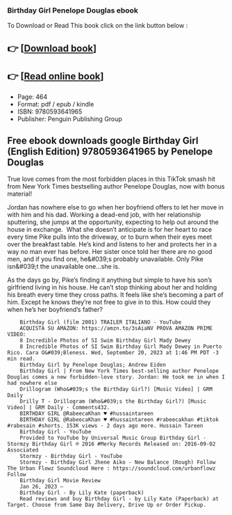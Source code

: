 ### Birthday Girl Penelope Douglas ebook

To Download or Read This book click on the link button below :

## 👉  [**[Download book](http://ebooksharez.info/download.php?group=book&from=github.com&id=683602&lnk=1063 "Download book")**]

## 👉  [**[Read online book](http://ebooksharez.info/download.php?group=book&from=github.com&id=683602&lnk=1063 "Read online book")**]


* Page: 464
* Format: pdf / epub / kindle
* ISBN: 9780593641965
* Publisher: Penguin Publishing Group



## Free ebook downloads google Birthday Girl  (English Edition) 9780593641965 by Penelope Douglas



True love comes from the most forbidden places in this TikTok smash hit from New York Times bestselling author Penelope Douglas, now with bonus material!

 Jordan has nowhere else to go when her boyfriend offers to let her move in with him and his dad. Working a dead-end job, with her relationship sputtering, she jumps at the opportunity, expecting to help out around the house in exchange.  What she doesn’t anticipate is for her heart to race every time Pike pulls into the driveway, or to burn when their eyes meet over the breakfast table. He’s kind and listens to her and protects her in a way no man ever has before. Her sister once told her there are no good men, and if you find one, he&amp;#039;s probably unavailable. Only Pike isn&amp;#039;t the unavailable one…she is.

 As the days go by, Pike’s finding it anything but simple to have his son’s girlfriend living in his house. He can’t stop thinking about her and holding his breath every time they cross paths. It feels like she’s becoming a part of him. Except he knows they’re not free to give in to this. How could they when he’s her boyfriend’s father?


        Birthday Girl (film 2001) TRAILER ITALIANO - YouTube
        ACQUISTA SU AMAZON: https://amzn.to/3sAiaNV PROVA AMAZON PRIME VIDEO: 
        8 Incredible Photos of SI Swim Birthday Girl Mady Dewey
        8 Incredible Photos of SI Swim Birthday Girl Mady Dewey in Puerto Rico. Cara O&#039;Bleness. Wed, September 20, 2023 at 1:46 PM PDT ·3 min read.
        Birthday Girl by Penelope Douglas; Andrew Eiden
        Birthday Girl | From New York Times best-selling author Penelope Douglas comes a new forbidden-love story. Jordan: He took me in when I had nowhere else 
        Drillogram (Who&#039;s the Birthday Girl?) [Music Video] | GRM Daily
        Drilly T - Drillogram (Who&#039;s the Birthday Girl?) [Music Video] | GRM Daily · Comments432.
        BIRTHDAY GIRL @RabeecaKhan ♥️ #hussaintareen
        BIRTHDAY GIRL @RabeecaKhan ♥️ #hussaintareen #rabeecakhan #tiktok #rabesain #shorts. 153K views · 2 days ago more. Hussain Tareen 
        Birthday Girl - YouTube
        Provided to YouTube by Universal Music Group Birthday Girl · Stormzy Birthday Girl ℗ 2016 #Merky Records Released on: 2016-09-02 Associated 
        Stormzy - Birthday Girl - YouTube
        Stormzy - Birthday Girl Jhene Aiko - New Balance (Rough) Follow The Urban Flowz Soundcloud Here : https://soundcloud.com/urbanflowz Follow 
        Birthday Girl Movie Review
        Jan 26, 2023 —
        Birthday Girl - By Lily Kate (paperback)
        Read reviews and buy Birthday Girl - by Lily Kate (Paperback) at Target. Choose from Same Day Delivery, Drive Up or Order Pickup.
    




